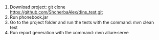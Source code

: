 1. Download project: git clone https://github.com/ShcherbaAlex/dins_test.git 
2. Run phonebook.jar
3. Go to the project folder and run the tests with the command: mvn clean test
4. Run report generation with the command: mvn allure:serve 
